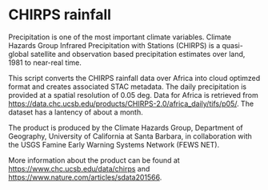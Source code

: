 # CHIRPS rainfall

Precipitation is one of the most important climate variables. Climate Hazards Group Infrared Precipitation with Stations (CHIRPS) is a quasi-global satellite and observation based precipitation estimates over land, 1981 to near-real time. 

This script converts the CHIRPS rainfall data over Africa into cloud optimzed format and creates associated STAC metadata. The daily precipitation is provided at a spatial resolution of 0.05 deg. Data for Africa is retrieved from https://data.chc.ucsb.edu/products/CHIRPS-2.0/africa_daily/tifs/p05/. The dataset has a lantency of about a month.

The product is produced by the Climate Hazards Group, Department of Geography, University of California at Santa Barbara, in collaboration with the USGS Famine Early Warning Systems Network (FEWS NET).

More information about the product can be found at https://www.chc.ucsb.edu/data/chirps and https://www.nature.com/articles/sdata201566.
